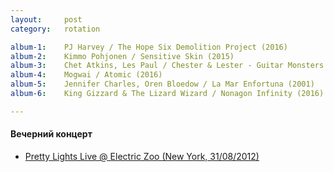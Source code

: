 ```yaml
---
layout:     post
category:   rotation

album-1:    PJ Harvey / The Hope Six Demolition Project (2016)
album-2:    Kimmo Pohjonen / Sensitive Skin (2015)
album-3:    Chet Atkins, Les Paul / Chester & Lester - Guitar Monsters (1978)
album-4:    Mogwai / Atomic (2016)
album-5:    Jennifer Charles, Oren Bloedow / La Mar Enfortuna (2001)
album-6:    King Gizzard & The Lizard Wizard / Nonagon Infinity (2016)

---
```


#### Вечерний концерт
- [Pretty Lights Live @ Electric Zoo (New York, 31/08/2012)](https://www.youtube.com/watch?v=t3ZSHR3C0YA)